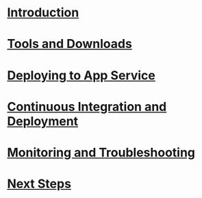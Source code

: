 # [Introduction](01-introduction.md)
# [Tools and Downloads](02-tools-and-downloads.md)
# [Deploying to App Service](03-deploying-to-app-service)
# [Continuous Integration and Deployment](04-cicd.md)
# [Monitoring and Troubleshooting](05-monitoring.md)
# [Next Steps](06-next-steps.md)
